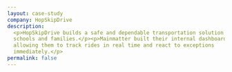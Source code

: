 ```yaml
---
layout: case-study
company: HopSkipDrive
description:
  <p>HopSkipDrive builds a safe and dependable transportation solution for
  schools and families.</p><p>Mainmatter built their internal dashboard,
  allowing them to track rides in real time and react to exceptions
  immediately.</p>
permalink: false
---
```

